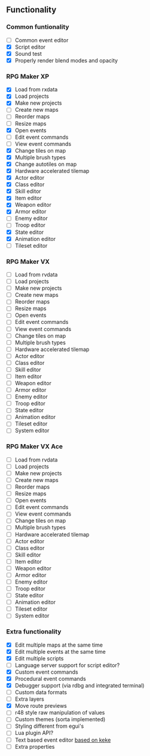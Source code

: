 ## Functionality

### Common funtionality

- [ ] Common event editor
- [x] Script editor
- [x] Sound test
- [x] Properly render blend modes and opacity

### RPG Maker XP

- [x] Load from rxdata
- [x] Load projects
- [x] Make new projects
- [ ] Create new maps
- [ ] Reorder maps
- [ ] Resize maps
- [x] Open events
- [ ] Edit event commands
- [ ] View event commands
- [x] Change tiles on map
- [x] Multiple brush types
- [x] Change autotiles on map
- [x] Hardware accelerated tilemap
- [x] Actor editor
- [x] Class editor
- [x] Skill editor
- [x] Item editor
- [x] Weapon editor
- [x] Armor editor
- [ ] Enemy editor
- [ ] Troop editor
- [x] State editor
- [x] Animation editor
- [ ] Tileset editor

### RPG Maker VX

- [ ] Load from rvdata
- [ ] Load projects
- [ ] Make new projects
- [ ] Create new maps
- [ ] Reorder maps
- [ ] Resize maps
- [ ] Open events
- [ ] Edit event commands
- [ ] View event commands
- [ ] Change tiles on map
- [ ] Multiple brush types
- [ ] Hardware accelerated tilemap
- [ ] Actor editor
- [ ] Class editor
- [ ] Skill editor
- [ ] Item editor
- [ ] Weapon editor
- [ ] Armor editor
- [ ] Enemy editor
- [ ] Troop editor
- [ ] State editor
- [ ] Animation editor
- [ ] Tileset editor
- [ ] System editor

### RPG Maker VX Ace

- [ ] Load from rvdata
- [ ] Load projects
- [ ] Make new projects
- [ ] Create new maps
- [ ] Reorder maps
- [ ] Resize maps
- [ ] Open events
- [ ] Edit event commands
- [ ] View event commands
- [ ] Change tiles on map
- [ ] Multiple brush types
- [ ] Hardware accelerated tilemap
- [ ] Actor editor
- [ ] Class editor
- [ ] Skill editor
- [ ] Item editor
- [ ] Weapon editor
- [ ] Armor editor
- [ ] Enemy editor
- [ ] Troop editor
- [ ] State editor
- [ ] Animation editor
- [ ] Tileset editor
- [ ] System editor

### Extra functionality

- [x] Edit multiple maps at the same time
- [x] Edit multiple events at the same time
- [x] Edit multiple scripts
- [ ] Language server support for script editor?
- [x] Custom event commands
- [x] Procedural event commands
- [x] Debugger support (via rdbg and integrated terminal)
- [ ] Custom data formats
- [ ] Extra layers
- [x] Move route previews
- [ ] r48 style raw manipulation of values
- [ ] Custom themes (sorta implemented)
- [ ] Styling different from egui's
- [ ] Lua plugin API?
- [ ] Text based event editor [based on keke](https://github.com/Astrabit-ST/keke)
- [ ] Extra properties
